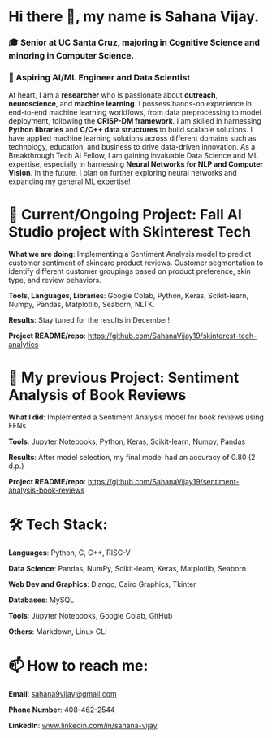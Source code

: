 # Hi there 👋, my name is Sahana Vijay.
### 🎓 Senior at UC Santa Cruz, majoring in Cognitive Science and minoring in Computer Science. 
### 🔭 Aspiring AI/ML Engineer and Data Scientist

At heart, I am a **researcher** who is passionate about **outreach**, **neuroscience**, and **machine learning**. I possess hands-on experience in end-to-end machine learning workflows, from data preprocessing to model deployment, following the **CRISP-DM framework**. I am skilled in harnessing **Python libraries** and **C/C++ data structures** to build scalable solutions. I have applied machine learning solutions across different domains such as technology, education, and business to drive data-driven innovation. As a Breakthrough Tech AI Fellow, I am gaining invaluable Data Science and ML expertise, especially in harnessing **Neural Networks for NLP and Computer Vision**. In the future, I plan on further exploring neural networks and expanding my general ML expertise!

# 🎯 Current/Ongoing Project: Fall AI Studio project with Skinterest Tech

**What we are doing**: Implementing a Sentiment Analysis model to predict customer sentiment of skincare product reviews. Customer segmentation to identify different customer groupings based on product preference, skin type, and review behaviors.

**Tools, Languages, Libraries**: Google Colab, Python, Keras, Scikit-learn, Numpy, Pandas, Matplotlib, Seaborn, NLTK.

**Results**: Stay tuned for the results in December!

**Project README/repo**: https://github.com/SahanaVijay19/skinterest-tech-analytics

# 🎯 My previous Project: Sentiment Analysis of Book Reviews

**What I did**: Implemented a Sentiment Analysis model for book reviews using FFNs 

**Tools**: Jupyter Notebooks, Python, Keras, Scikit-learn, Numpy, Pandas

**Results**: After model selection, my final model had an accuracy of 0.80 (2 d.p.)

**Project README/repo**: https://github.com/SahanaVijay19/sentiment-analysis-book-reviews

# 🛠 Tech Stack:

**Languages**: Python, C, C++, RISC-V 

**Data Science**: Pandas, NumPy, Scikit-learn, Keras, Matplotlib, Seaborn

**Web Dev and Graphics**: Django, Cairo Graphics, Tkinter

**Databases**: MySQL

**Tools**: Jupyter Notebooks, Google Colab, GitHub

**Others**: Markdown, Linux CLI 

# 📫 How to reach me:

**Email**: sahana9vijay@gmail.com

**Phone Number**: 408-462-2544

**LinkedIn**: www.linkedin.com/in/sahana-vijay


<!--
**SahanaVijay19/SahanaVijay19** is a ✨ _special_ ✨ repository because its `README.md` (this file) appears on your GitHub profile.

Here are some ideas to get you started:

- 🔭 I’m currently working on ...
- 🌱 I’m currently learning ...
- 👯 I’m looking to collaborate on ...
- 🤔 I’m looking for help with ...
- 💬 Ask me about ...
- 📫 How to reach me: ...
- 😄 Pronouns: ...
- ⚡ Fun fact: ...
-->

